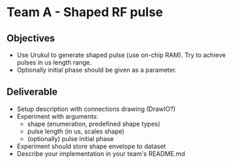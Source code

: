 # Team A - Shaped RF pulse

## Objectives

- Use Urukul to generate shaped pulse (use on-chip RAM). Try to achieve pulses
  in us length range.
- Optionally initial phase should be given as a parameter.

## Deliverable

- Setup description with connections drawing (DrawIO?)
- Experiment with arguments:
  - shape (enumeration, predefined shape types)
  - pulse length (in us, scales shape)
  - (optionally) pulse initial phase
- Experiment should store shape envelope to dataset
- Describe your implementation in your team's README.md
